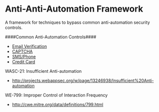 Anti-Anti-Automation Framework
====================

A framework for techniques to bypass common anti-automation security controls. 

####Common Anti-Automation Controls####
- <a href="https://docs.google.com/spreadsheets/d/1sL603xkfEDZ4p_WyRxp0vVu1lHz7fvrfvrqvFGILiqA/view?pli=1#gid=966295351">Email Verification</a>
- <a href="https://docs.google.com/spreadsheets/d/1sL603xkfEDZ4p_WyRxp0vVu1lHz7fvrfvrqvFGILiqA/view#gid=103206051">CAPTCHA</a>
- <a href="https://docs.google.com/spreadsheets/d/1sL603xkfEDZ4p_WyRxp0vVu1lHz7fvrfvrqvFGILiqA/view?pli=1#gid=1796857230">SMS/Phone</a>
- <a href="https://docs.google.com/spreadsheets/d/1sL603xkfEDZ4p_WyRxp0vVu1lHz7fvrfvrqvFGILiqA/view#gid=532821686">Credit Card</a>


WASC-21: Insufficient Anti-automation
- http://projects.webappsec.org/w/page/13246938/Insufficient%20Anti-automation

WE-799: Improper Control of Interaction Frequency
- http://cwe.mitre.org/data/definitions/799.html
